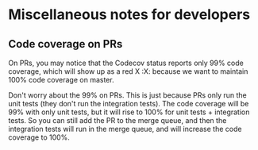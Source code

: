 # Miscellaneous notes for developers

## Code coverage on PRs

On PRs, you may notice that the Codecov status reports only 99% code coverage, which will show up as a red X :X: because we want to maintain 100% code coverage on master.

Don't worry about the 99% on PRs. This is just because PRs only run the unit tests (they don't run the integration tests). The code coverage will be 99% with only unit tests, but it will rise to 100% for unit tests + integration tests. So you can still add the PR to the merge queue, and then the integration tests will run in the merge queue, and will increase the code coverage to 100%.

